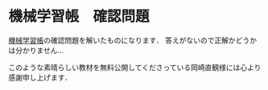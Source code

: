 # 機械学習帳　確認問題
[機械学習帳](https://chokkan.github.io/mlnote/index.html)の確認問題を解いたものになります．
答えがないので正解かどうかは分かりません...

このような素晴らしい教材を無料公開してくださっている岡崎直観様には心より感謝申し上げます．
